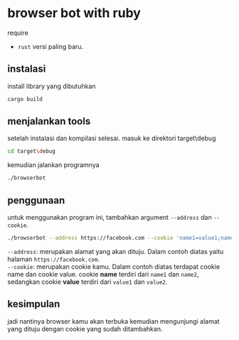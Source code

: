 # browser bot with ruby

require

- `rust` versi paling baru.

## instalasi

install library yang dibutuhkan

```bash
cargo build
```

## menjalankan tools

setelah instalasi dan kompilasi selesai.
masuk ke direktori target\debug

```bash
cd target\debug
```

kemudian jalankan programnya

```bash
./browserbot
```

## penggunaan

untuk menggunakan program ini, tambahkan argument `--address` dan `--cookie`.

```bash
./browserbot --address https://facebook.com --cookie 'name1=value1;name2=value2'
```

`--address`: merupakan alamat yang akan dituju. Dalam contoh diatas yaitu halaman `https://facebook.com`. <br/>
`--cookie`: merupakan cookie kamu. Dalam contoh diatas terdapat cookie name dan cookie value. cookie **name** terdiri dari `name1` dan `name2`, sedangkan cookie **value** terdiri dari `value1` dan `value2`.

## kesimpulan

jadi nantinya browser kamu akan terbuka kemudian mengunjungi alamat yang dituju dengan cookie yang sudah ditambahkan.
